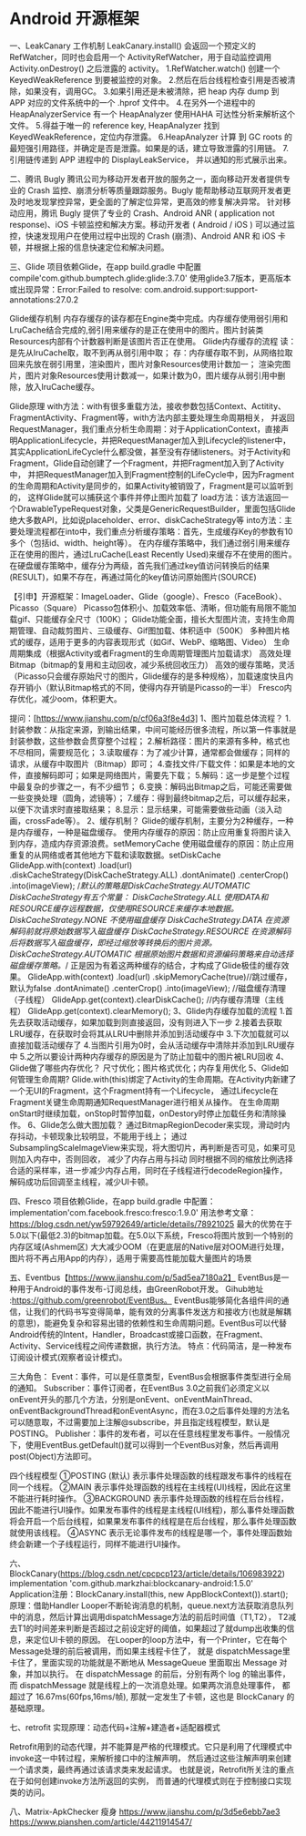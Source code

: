 # Android 开源框架
一、LeakCanary 工作机制
       LeakCanary.install() 会返回一个预定义的 RefWatcher，同时也会启用一个 ActivityRefWatcher，用于自动监控调用Activity.onDestroy() 之后泄露的 activity。
        1.RefWatcher.watch() 创建一个 KeyedWeakReference 到要被监控的对象。
        2.然后在后台线程检查引用是否被清除，如果没有，调用GC。
        3.如果引用还是未被清除，把 heap 内存 dump 到 APP 对应的文件系统中的一个 .hprof 文件中。
        4.在另外一个进程中的 HeapAnalyzerService 有一个 HeapAnalyzer 使用HAHA 可达性分析来解析这个文件。
        5.得益于唯一的 reference key, HeapAnalyzer 找到 KeyedWeakReference，定位内存泄露。
        6.HeapAnalyzer 计算 到 GC roots 的最短强引用路径，并确定是否是泄露。如果是的话，建立导致泄露的引用链。
        7.引用链传递到 APP 进程中的 DisplayLeakService， 并以通知的形式展示出来。

二、腾讯 Bugly
  腾讯公司为移动开发者开放的服务之一，面向移动开发者提供专业的 Crash 监控、崩溃分析等质量跟踪服务。Bugly 能帮助移动互联网开发者更及时地发现掌控异常，更全面的了解定位异常，更高效的修复解决异常。
  针对移动应用，腾讯 Bugly 提供了专业的 Crash、Android ANR ( application not response)、iOS 卡顿监控和解决方案。移动开发者 ( Android / iOS ) 可以通过监控，快速发现用户在使用过程中出现的 Crash (崩溃)、Android ANR 和 iOS 卡顿，并根据上报的信息快速定位和解决问题。

三、Glide
  项目依赖Glide，在app build.gradle 中配置 compile'com.github.bumptech.glide:glide:3.7.0'
  使用glide3.7版本，更高版本或出现异常：Error:Failed to resolve: com.android.support:support-annotations:27.0.2

  Glide缓存机制
    内存存缓存的读存都在Engine类中完成。内存缓存使用弱引用和LruCache结合完成的,弱引用来缓存的是正在使用中的图片。图片封装类Resources内部有个计数器判断是该图片否正在使用。
  Glide内存缓存的流程
    读：是先从lruCache取，取不到再从弱引用中取；
    存：内存缓存取不到，从网络拉取回来先放在弱引用里，渲染图片，图片对象Resources使用计数加一；
    渲染完图片，图片对象Resources使用计数减一，如果计数为0，图片缓存从弱引用中删除，放入lruCache缓存。

   Glide原理
    with方法：with有很多重载方法，接收参数包括Context、Actitity、FragmentActivity、Fragment等，with方法内部主要处理生命周期相关，
        并返回RequestManager，我们重点分析生命周期：对于ApplicationContext，直接声明ApplicationLifecycle，并把RequestManager加入到Lifecycle的listener中，
        其实ApplicationLifeCycle什么都没做，甚至没有存储listeners。对于Activity和Fragment，Glide自动创建了一个Fragment，并把Fragment加入到了Activity中，
        并把RequestManager加入到Fragment控制的LifeCycle中，因为Fragment的生命周期和Activity是同步的，如果Activity被销毁了，Fragment是可以监听到的，
        这样Glide就可以捕获这个事件并停止图片加载了
    load方法：该方法返回一个DrawableTypeRequest对象，父类是GenericRequestBuilder，里面包括Glide绝大多数API，比如说placeholder、error、diskCacheStrategy等
    into方法：主要处理流程都在into中，我们重点分析缓存策略：首先，生成缓存Key的参数有10多个（包括id、width、height等）。
        在内存缓存策略中，我们通过弱引用来缓存正在使用的图片，通过LruCache(Least Recently Used)来缓存不在使用的图片。
        在硬盘缓存策略中，缓存分为两级，首先我们通过key值访问转换后的结果(RESULT)，如果不存在，再通过简化的key值访问原始图片(SOURCE)

  【引申】开源框架：ImageLoader、Glide（google）、Fresco（FaceBook）、Picasso（Square）
      Picasso包体积小、加载效率低、清晰，但功能有局限不能加载gif、只能缓存全尺寸（100K）；
      Glide功能全面，擅长大型图片流，支持生命周期管理、自动裁剪图片、三级缓存、Gif图加载、体积适中（500K）
           多种图片格式的缓存，适用于更多的内容表现形式（如Gif、WebP、缩略图、Video）
           生命周期集成（根据Activity或者Fragment的生命周期管理图片加载请求）
           高效处理Bitmap（bitmap的复用和主动回收，减少系统回收压力）
           高效的缓存策略，灵活（Picasso只会缓存原始尺寸的图片，Glide缓存的是多种规格），加载速度快且内存开销小（默认Bitmap格式的不同，使得内存开销是Picasso的一半）
      Fresco内存优化，减少oom，体积更大。
      
  提问：[https://www.jianshu.com/p/cf06a3f8e4d3]
     1、图片加载总体流程？
        1.封装参数：从指定来源，到输出结果，中间可能经历很多流程，所以第一件事就是封装参数，这些参数会贯穿整个过程；
        2.解析路径：图片的来源有多种，格式也不尽相同，需要规范化；
        3.读取缓存：为了减少计算，通常都会做缓存；同样的请求，从缓存中取图片（Bitmap）即可；
        4.查找文件/下载文件：如果是本地的文件，直接解码即可；如果是网络图片，需要先下载；
        5.解码：这一步是整个过程中最复杂的步骤之一，有不少细节；
        6.变换：解码出Bitmap之后，可能还需要做一些变换处理（圆角，滤镜等）；
        7.缓存：得到最终bitmap之后，可以缓存起来，以便下次请求时直接取结果；
        8.显示：显示结果，可能需要做些动画（淡入动画，crossFade等）。
     2、缓存机制？
        Glide的缓存机制，主要分为2种缓存，一种是内存缓存，一种是磁盘缓存。
        使用内存缓存的原因：防止应用重复将图片读入到内存，造成内存资源浪费。setMemoryCache
        使用磁盘缓存的原因：防止应用重复的从网络或者其他地方下载和读取数据。setDiskCache
          GlideApp.with(context)
          .load(url)
          .diskCacheStrategy(DiskCacheStrategy.ALL)
          .dontAnimate()
          .centerCrop()
          .into(imageView);
        /*默认的策略是DiskCacheStrategy.AUTOMATIC
        DiskCacheStrategy有五个常量：
        DiskCacheStrategy.ALL 使用DATA和RESOURCE缓存远程数据，仅使用RESOURCE来缓存本地数据。
        DiskCacheStrategy.NONE 不使用磁盘缓存
        DiskCacheStrategy.DATA 在资源解码前就将原始数据写入磁盘缓存
        DiskCacheStrategy.RESOURCE 在资源解码后将数据写入磁盘缓存，即经过缩放等转换后的图片资源。
        DiskCacheStrategy.AUTOMATIC 根据原始图片数据和资源编码策略来自动选择磁盘缓存策略。*/
        正是因为有着这两种缓存的结合，才构成了Glide极佳的缓存效果。
        GlideApp.with(context)
        .load(url)
        .skipMemoryCache(true)//跳过缓存，默认为false 
        .dontAnimate()
        .centerCrop()
        .into(imageView);
        //磁盘缓存清理（子线程）
        GlideApp.get(context).clearDiskCache();
        //内存缓存清理（主线程）
        GlideApp.get(context).clearMemory();
     3、Glide内存缓存加载的流程
       1.首先去获取活动缓存，如果加载到则直接返回，没有则进入下一步
       2.接着去获取LRU缓存，在获取时会将其从LRU中删除并添加到活动缓存中
       3.下次加载就可以直接加载活动缓存了
       4.当图片引用为0时，会从活动缓存中清除并添加到LRU缓存中
       5.之所以要设计两种内存缓存的原因是为了防止加载中的图片被LRU回收
      4、Glide做了哪些内存优化？
        尺寸优化；图片格式优化；内存复用优化
      5、Glide如何管理生命周期?
        Glide.with(this)绑定了Activity的生命周期。在Activity内新建了一个无UI的Fragment，这个Fragment持有一个Lifecycle，
        通过Lifecycle在Fragment关键生命周期通知RequestManager进行相关从操作。
        在生命周期onStart时继续加载，onStop时暂停加载，onDestory时停止加载任务和清除操作。
      6、Glide怎么做大图加载？
         通过BitmapRegionDecoder来实现，滑动时内存抖动，卡顿现象比较明显，不能用于线上；
         通过SubsamplingScaleImageView来实现，将大图切片，再判断是否可见，如果可见则加入内存中，否则回收，
         减少了内存占用与抖动 同时根据不同的缩放比例选择合适的采样率，进一步减少内存占用，同时在子线程进行decodeRegion操作，
         解码成功后回调至主线程，减少UI卡顿。
         
四、Fresco
  项目依赖Glide，在app build.gradle 中配置：implementation'com.facebook.fresco:fresco:1.9.0'
  用法参考文章：  https://blog.csdn.net/yw59792649/article/details/78921025
  最大的优势在于5.0以下(最低2.3)的bitmap加载。在5.0以下系统，Fresco将图片放到一个特别的内存区域(Ashmem区)
  大大减少OOM（在更底层的Native层对OOM进行处理，图片将不再占用App的内存），适用于需要高性能加载大量图片的场景

五、Eventbus【https://www.jianshu.com/p/5ad5ea7180a2】
  EventBus是一种用于Android的事件发布-订阅总线，由GreenRobot开发。
  Gihub地址 :https://github.com/greenrobot/EventBus。
  EventBus能够简化各组件间的通信，让我们的代码书写变得简单，能有效的分离事件发送方和接收方(也就是解耦的意思)，能避免复杂和容易出错的依赖性和生命周期问题。EventBus可以代替Android传统的Intent，Handler，Broadcast或接口函数，在Fragment、Activity、Service线程之间传递数据，执行方法。
  特点：代码简洁，是一种发布订阅设计模式(观察者设计模式)。

  三大角色：
  Event：事件，可以是任意类型，EventBus会根据事件类型进行全局的通知。
  Subscriber：事件订阅者，在EventBus 3.0之前我们必须定义以onEvent开头的那几个方法，分别是onEvent、onEventMainThread、onEventBackgroundThread和onEventAsync，而在3.0之后事件处理的方法名可以随意取，不过需要加上注解@subscribe，并且指定线程模型，默认是POSTING。
  Publisher：事件的发布者，可以在任意线程里发布事件。一般情况下，使用EventBus.getDefault()就可以得到一个EventBus对象，然后再调用post(Object)方法即可。

  四个线程模型
  ①POSTING (默认) 表示事件处理函数的线程跟发布事件的线程在同一个线程。
  ②MAIN 表示事件处理函数的线程在主线程(UI)线程，因此在这里不能进行耗时操作。
  ③BACKGROUND 表示事件处理函数的线程在后台线程，因此不能进行UI操作。如果发布事件的线程是主线程(UI线程)，那么事件处理函数将会开启一个后台线程，如果果发布事件的线程是在后台线程，那么事件处理函数就使用该线程。
  ④ASYNC 表示无论事件发布的线程是哪一个，事件处理函数始终会新建一个子线程运行，同样不能进行UI操作。
  
六、BlockCanary(https://blog.csdn.net/cpcpcp123/article/details/106983922)
   implementation 'com.github.markzhai:blockcanary-android:1.5.0'
   Application注册：BlockCanary.install(this, new AppBlockContext()).start();
   原理：借助Handler Looper不断轮询消息的机制，queue.next方法获取消息队列中的消息，然后计算出调用dispatchMessage方法的前后时间值（T1,T2），
         T2减去T1的时间差来判断是否超过之前设定好的阈值，如果超过了就dump出收集的信息，来定位UI卡顿的原因。
         在Looper的loop方法中，有一个Printer，它在每个Message处理的前后被调用，而如果主线程卡住了，
         就是 dispatchMessage里卡住了，里面实现的功能就是不断地从 MessageQueue 里面取出 Message 对象，并加以执行。
         在 dispatchMessage 的前后，分别有两个 log 的输出事件，而 dispatchMessage 就是线程上的一次消息处理。如果两次消息处理事件，
         都超过了 16.67ms(60fps,16ms/帧), 那就一定发生了卡顿，这也是 BlockCanary 的基础原理。
         
七、retrofit
   实现原理：动态代码+注解+建造者+适配器模式

   Retrofit用到的动态代理，并不能算是严格的代理模式。它只是利用了代理模式中invoke这一中转过程，来解析接口中的注解声明，
   然后通过这些注解声明来创建一个请求类，最终再通过该请求类来发起请求。
   也就是说，Retrofit所关注的重点在于如何创建invoke方法所返回的实例，
   而普通的代理模式则在于控制接口实现类的访问。
   
八、Matrix-ApkChecker 瘦身
  https://www.jianshu.com/p/3d5e6ebb7ae3
  https://www.pianshen.com/article/44211914547/





